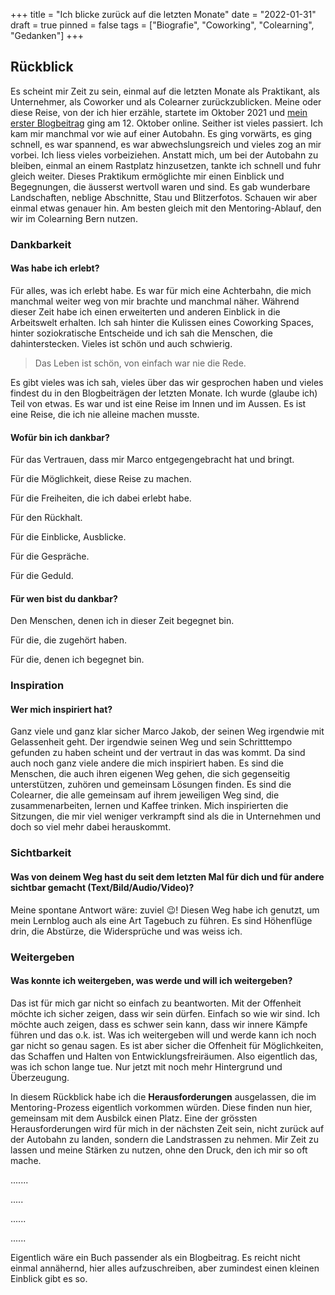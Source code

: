 +++
title = "Ich blicke zurück auf die letzten Monate"
date = "2022-01-31"
draft = true
pinned = false
tags = ["Biografie", "Coworking", "Colearning", "Gedanken"]
+++
## Rückblick

Es scheint mir Zeit zu sein, einmal auf die letzten Monate als Praktikant, als Unternehmer, als Coworker und als Colearner zurückzublicken. Meine oder diese Reise, von der ich hier erzähle, startete im Oktober 2021 und [mein erster Blogbeitrag](https://www.bensblog.ch/hallo-ich-bin-ben/) ging am 12. Oktober online. Seither ist vieles passiert. Ich kam mir manchmal vor wie auf einer Autobahn. Es ging vorwärts, es ging schnell, es war spannend, es war abwechslungsreich und vieles zog an mir vorbei. Ich liess vieles vorbeiziehen. Anstatt mich, um bei der Autobahn zu bleiben, einmal an einem Rastplatz hinzusetzen, tankte ich schnell und fuhr gleich weiter. Dieses Praktikum ermöglichte mir einen Einblick und Begegnungen, die äusserst wertvoll waren und sind. Es gab wunderbare Landschaften, neblige Abschnitte, Stau und Blitzerfotos. Schauen wir aber einmal etwas genauer hin. Am besten gleich mit den Mentoring-Ablauf, den wir im Colearning Bern nutzen. 

### Dankbarkeit

#### Was habe ich erlebt?

Für alles, was ich erlebt habe. Es war für mich eine Achterbahn, die mich manchmal weiter weg von mir brachte und manchmal näher. Während dieser Zeit habe ich einen erweiterten und anderen Einblick in die Arbeitswelt erhalten. Ich sah hinter die Kulissen eines Coworking Spaces, hinter soziokratische Entscheide und ich sah die Menschen, die dahinterstecken. Vieles ist schön und auch schwierig. 

> Das Leben ist schön, von einfach war nie die Rede. 

Es gibt vieles was ich sah, vieles über das wir gesprochen haben und vieles findest du in den Blogbeiträgen der letzten Monate. Ich wurde (glaube ich) Teil von etwas. Es war und ist eine Reise im Innen und im Aussen. Es ist eine Reise, die ich nie alleine machen musste. 

#### Wofür bin ich dankbar?

Für das Vertrauen, dass mir Marco entgegengebracht hat und bringt. 

Für die Möglichkeit, diese Reise zu machen.

Für die Freiheiten, die ich dabei erlebt habe.

Für den Rückhalt.

Für die Einblicke, Ausblicke.

Für die Gespräche.

Für die Geduld.

#### Für wen bist du dankbar?

Den Menschen, denen ich in dieser Zeit begegnet bin. 

Für die, die zugehört haben.

Für die, denen ich begegnet bin.

### Inspiration

#### Wer mich inspiriert hat?

Ganz viele und ganz klar sicher Marco Jakob, der seinen Weg irgendwie mit Gelassenheit geht. Der irgendwie seinen Weg und sein Schritttempo gefunden zu haben scheint und der vertraut in das was kommt. Da sind auch noch ganz viele andere die mich inspiriert haben. Es sind die Menschen, die auch ihren eigenen Weg gehen, die sich gegenseitig unterstützen, zuhören und gemeinsam Lösungen finden. Es sind die Colearner, die alle gemeinsam auf ihrem jeweiligen Weg sind, die zusammenarbeiten, lernen und Kaffee trinken. Mich inspirierten die Sitzungen, die mir viel weniger verkrampft sind als die in Unternehmen und doch so viel mehr dabei herauskommt. 

### Sichtbarkeit

#### Was von deinem Weg hast du seit dem letzten Mal für dich und für andere sichtbar gemacht (Text/Bild/Audio/Video)?

Meine spontane Antwort wäre: zuviel 😉! Diesen Weg habe ich genutzt, um mein Lernblog auch als eine Art Tagebuch zu führen. Es sind Höhenflüge drin, die Abstürze, die Widersprüche und was weiss ich. 

### Weitergeben

#### Was konnte ich weitergeben, was werde und will ich weitergeben?

Das ist für mich gar nicht so einfach zu beantworten. Mit der Offenheit möchte ich sicher zeigen, dass wir sein dürfen. Einfach so wie wir sind. Ich möchte auch zeigen, dass es schwer sein kann, dass wir innere Kämpfe führen und das o.k. ist. Was ich weitergeben will und werde kann ich noch gar nicht so genau sagen. Es ist aber sicher die Offenheit für Möglichkeiten, das Schaffen und Halten von Entwicklungsfreiräumen. Also eigentlich das, was ich schon lange tue. Nur jetzt mit noch mehr Hintergrund und Überzeugung. 

In diesem Rückblick habe ich die **Herausforderungen** ausgelassen, die im Mentoring-Prozess eigentlich vorkommen würden. Diese finden nun hier, gemeinsam mit dem Ausbilck einen Platz. Eine der grössten Herausforderungen wird für mich in der nächsten Zeit sein, nicht zurück auf der Autobahn zu landen, sondern die Landstrassen zu nehmen. Mir Zeit zu lassen und meine Stärken zu nutzen, ohne den Druck, den ich mir so oft mache. 

.......

.....

......

......





Eigentlich wäre ein Buch passender als ein Blogbeitrag. Es reicht nicht einmal annähernd, hier alles aufzuschreiben, aber zumindest einen kleinen Einblick gibt es so.